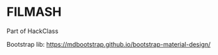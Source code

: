 # FILMASH

Part of HackClass

Bootstrap lib:
https://mdbootstrap.github.io/bootstrap-material-design/

